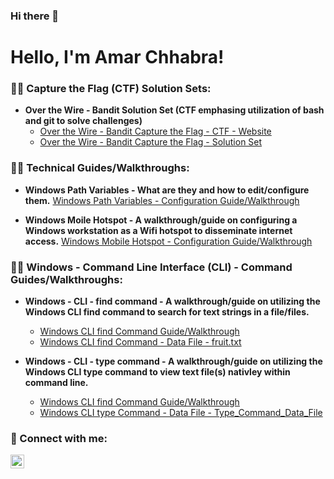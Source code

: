 ### Hi there 👋
<h1>Hello, I'm Amar Chhabra!</h1>

### 👨‍💻 Capture the Flag (CTF) Solution Sets:
- <b>Over the Wire - Bandit Solution Set (CTF emphasing utilization of bash and git to solve challenges)</b>
  - [Over the Wire - Bandit Capture the Flag - CTF - Website](https://overthewire.org/wargames/bandit/)
  - [Over the Wire - Bandit Capture the Flag - Solution Set](https://github.com/achhabra77/OTW_Bandit_Solution_Set)

### 👨‍💻 Technical Guides/Walkthroughs:
- <b>Windows Path Variables - What are they and how to edit/configure them.</b>  [Windows Path Variables - Configuration Guide/Walkthrough](https://github.com/achhabra77/Windows_Path_Variable)


- <b>Windows Moile Hotspot - A walkthrough/guide on configuring a Windows workstation as a Wifi hotspot to disseminate internet access.</b>  [Windows Mobile Hotspot - Configuration Guide/Walkthrough](https://github.com/achhabra77/Windows_Mobile_Hotspot/blob/main/Windows%20Mobile%20Hotspot.pdf)

### 👨‍💻 Windows - Command Line Interface (CLI) - Command Guides/Walkthroughs:
- <b>Windows - CLI - find command - A walkthrough/guide on utilizing the Windows CLI find command to search for text strings in a file/files.</b>
  - [Windows CLI find Command Guide/Walkthrough](https://github.com/achhabra77/Windows_CLI_find_command/blob/main/Windows_Find_Command.pdf)
  - [Windows CLI find Command - Data File - fruit.txt](https://github.com/achhabra77/Windows_CLI_find_command/blob/main/fruit.txt)

- <b>Windows - CLI - type command - A walkthrough/guide on utilizing the Windows CLI type command to view text file(s) nativley within command line.</b>
  - [Windows CLI find Command Guide/Walkthrough](https://github.com/achhabra77/Windows_CLI_find_command/blob/682f553ae65153a83d935980d7ca528c6d123cb8/Windows_CLI_type_command/Windows%20Type%20Command.pdf)
  - [Windows CLI type Command - Data File - Type_Command_Data_File](https://github.com/achhabra77/Windows_CLI_find_command/blob/fe8b07f207d17f88a69ffa25ecba751cf25c6ad2/Windows_CLI_type_command/Type_Command_Data_File.bat)


### 🤳 Connect with me:

[<img align="left" alt="codeSTACKr | LinkedIn" width="22px" src="https://cdn.jsdelivr.net/npm/simple-icons@v3/icons/linkedin.svg" />][linkedin]

[twitter]: https://twitter.com/________
[youtube]: https://www.youtube.com/c/________
[instagram]: https://www.instagram.com/________
[linkedin]: https://linkedin.com/in/amar-chhabra-9942b83/

<!--
**achhabra77/achhabra77** is a ✨ _special_ ✨ repository because its `README.md` (this file) appears on your GitHub profile.
